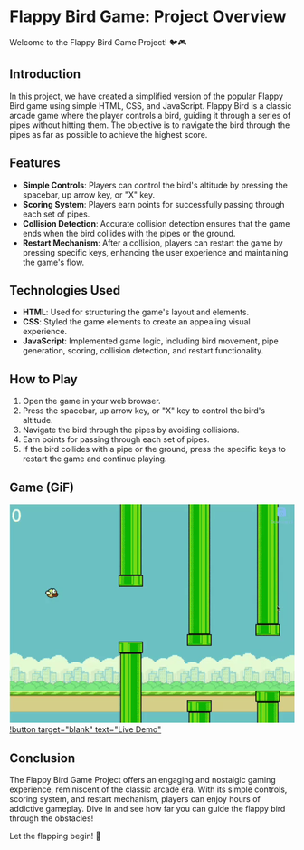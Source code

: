 # Flappy Bird Game: Project Overview

Welcome to the Flappy Bird Game Project! 🐦🎮

## Introduction
In this project, we have created a simplified version of the popular Flappy Bird game using simple HTML, CSS, and JavaScript. Flappy Bird is a classic arcade game where the player controls a bird, guiding it through a series of pipes without hitting them. The objective is to navigate the bird through the pipes as far as possible to achieve the highest score.

## Features
- **Simple Controls**: Players can control the bird's altitude by pressing the spacebar, up arrow key, or "X" key.
- **Scoring System**: Players earn points for successfully passing through each set of pipes.
- **Collision Detection**: Accurate collision detection ensures that the game ends when the bird collides with the pipes or the ground.
- **Restart Mechanism**: After a collision, players can restart the game by pressing specific keys, enhancing the user experience and maintaining the game's flow.

## Technologies Used
- **HTML**: Used for structuring the game's layout and elements.
- **CSS**: Styled the game elements to create an appealing visual experience.
- **JavaScript**: Implemented game logic, including bird movement, pipe generation, scoring, collision detection, and restart functionality.

## How to Play
1. Open the game in your web browser.
2. Press the spacebar, up arrow key, or "X" key to control the bird's altitude.
3. Navigate the bird through the pipes by avoiding collisions.
4. Earn points for passing through each set of pipes.
5. If the bird collides with a pipe or the ground, press the specific keys to restart the game and continue playing.

## Game (GiF)

![The Flappy Bird Game](static/FlappyBird.gif)
[!button target="blank" text="Live Demo"](https://ananya-184.github.io/0x08-2d-animation-project/)

## Conclusion
The Flappy Bird Game Project offers an engaging and nostalgic gaming experience, reminiscent of the classic arcade era. With its simple controls, scoring system, and restart mechanism, players can enjoy hours of addictive gameplay. Dive in and see how far you can guide the flappy bird through the obstacles!

Let the flapping begin! 🚀
